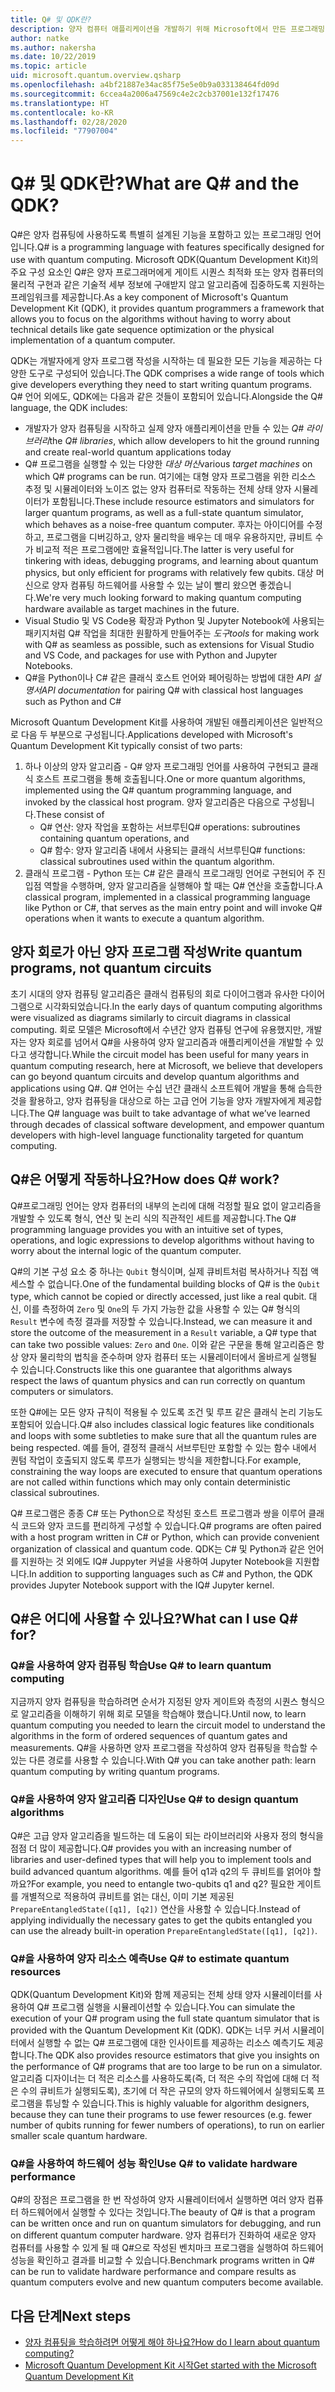 ```yaml
---
title: Q# 및 QDK란?
description: 양자 컴퓨터 애플리케이션을 개발하기 위해 Microsoft에서 만든 프로그래밍 언어인 Q#과 Microsoft Quantum Development Kit의 주요 구성 요소에 대해 알아봅니다.
author: natke
ms.author: nakersha
ms.date: 10/22/2019
ms.topic: article
uid: microsoft.quantum.overview.qsharp
ms.openlocfilehash: a4bf21887e34ac85f75e5e0b9a033138464fd09d
ms.sourcegitcommit: 6ccea4a2006a47569c4e2c2cb37001e132f17476
ms.translationtype: HT
ms.contentlocale: ko-KR
ms.lasthandoff: 02/28/2020
ms.locfileid: "77907004"
---
```

# <a name="what-are-q-and-the-qdk"></a><span data-ttu-id="2b2c4-103">Q# 및 QDK란?</span><span class="sxs-lookup"><span data-stu-id="2b2c4-103">What are Q# and the QDK?</span></span>

<span data-ttu-id="2b2c4-104">Q#은 양자 컴퓨팅에 사용하도록 특별히 설계된 기능을 포함하고 있는 프로그래밍 언어입니다.</span><span class="sxs-lookup"><span data-stu-id="2b2c4-104">Q# is a programming language with features specifically designed for use with quantum computing.</span></span>
<span data-ttu-id="2b2c4-105">Microsoft QDK(Quantum Development Kit)의 주요 구성 요소인 Q#은 양자 프로그래머에게 게이트 시퀀스 최적화 또는 양자 컴퓨터의 물리적 구현과 같은 기술적 세부 정보에 구애받지 않고 알고리즘에 집중하도록 지원하는 프레임워크를 제공합니다.</span><span class="sxs-lookup"><span data-stu-id="2b2c4-105">As a key component of Microsoft's Quantum Development Kit (QDK), it provides quantum programmers a framework that allows you to focus on the algorithms without having to worry about technical details like gate sequence optimization or the physical implementation of a quantum computer.</span></span>

<span data-ttu-id="2b2c4-106">QDK는 개발자에게 양자 프로그램 작성을 시작하는 데 필요한 모든 기능을 제공하는 다양한 도구로 구성되어 있습니다.</span><span class="sxs-lookup"><span data-stu-id="2b2c4-106">The QDK comprises a wide range of tools which give developers everything they need to start writing quantum programs.</span></span>
<span data-ttu-id="2b2c4-107">Q# 언어 외에도, QDK에는 다음과 같은 것들이 포함되어 있습니다.</span><span class="sxs-lookup"><span data-stu-id="2b2c4-107">Alongside the Q# language, the QDK includes:</span></span>
* <span data-ttu-id="2b2c4-108">개발자가 양자 컴퓨팅을 시작하고 실제 양자 애플리케이션을 만들 수 있는 *Q# 라이브러리*</span><span class="sxs-lookup"><span data-stu-id="2b2c4-108">the *Q# libraries*, which allow developers to hit the ground running and create real-world quantum applications today</span></span>
* <span data-ttu-id="2b2c4-109">Q# 프로그램을 실행할 수 있는 다양한 *대상 머신*</span><span class="sxs-lookup"><span data-stu-id="2b2c4-109">various *target machines* on which Q# programs can be run.</span></span> <span data-ttu-id="2b2c4-110">여기에는 대형 양자 프로그램을 위한 리소스 추정 및 시뮬레이터와 노이즈 없는 양자 컴퓨터로 작동하는 전체 상태 양자 시뮬레이터가 포함됩니다.</span><span class="sxs-lookup"><span data-stu-id="2b2c4-110">These include resource estimators and simulators for larger quantum programs, as well as a full-state quantum simulator, which behaves as a noise-free quantum computer.</span></span> <span data-ttu-id="2b2c4-111">후자는 아이디어를 수정하고, 프로그램을 디버깅하고, 양자 물리학을 배우는 데 매우 유용하지만, 큐비트 수가 비교적 적은 프로그램에만 효율적입니다.</span><span class="sxs-lookup"><span data-stu-id="2b2c4-111">The latter is very useful for tinkering with ideas, debugging programs, and learning about quantum physics, but only efficient for programs with relatively few qubits.</span></span> <span data-ttu-id="2b2c4-112">대상 머신으로 양자 컴퓨팅 하드웨어를 사용할 수 있는 날이 빨리 왔으면 좋겠습니다.</span><span class="sxs-lookup"><span data-stu-id="2b2c4-112">We're very much looking forward to making quantum computing hardware available as target machines in the future.</span></span>
* <span data-ttu-id="2b2c4-113">Visual Studio 및 VS Code용 확장과 Python 및 Jupyter Notebook에 사용되는 패키지처럼 Q# 작업을 최대한 원활하게 만들어주는 *도구*</span><span class="sxs-lookup"><span data-stu-id="2b2c4-113">*tools* for making work with Q# as seamless as possible, such as extensions for Visual Studio and VS Code, and packages for use with Python and Jupyter Notebooks.</span></span>
* <span data-ttu-id="2b2c4-114">Q#을 Python이나 C# 같은 클래식 호스트 언어와 페어링하는 방법에 대한 *API 설명서*</span><span class="sxs-lookup"><span data-stu-id="2b2c4-114">*API documentation* for pairing Q# with classical host languages such as Python and C#</span></span>

<span data-ttu-id="2b2c4-115">Microsoft Quantum Development Kit를 사용하여 개발된 애플리케이션은 일반적으로 다음 두 부분으로 구성됩니다.</span><span class="sxs-lookup"><span data-stu-id="2b2c4-115">Applications developed with Microsoft's Quantum Development Kit typically consist of two parts:</span></span>
1. <span data-ttu-id="2b2c4-116">하나 이상의 양자 알고리즘 - Q# 양자 프로그래밍 언어를 사용하여 구현되고 클래식 호스트 프로그램을 통해 호출됩니다.</span><span class="sxs-lookup"><span data-stu-id="2b2c4-116">One or more quantum algorithms, implemented using the Q# quantum programming language, and invoked by the classical host program.</span></span> <span data-ttu-id="2b2c4-117">양자 알고리즘은 다음으로 구성됩니다.</span><span class="sxs-lookup"><span data-stu-id="2b2c4-117">These consist of</span></span> 
    - <span data-ttu-id="2b2c4-118">Q# 연산: 양자 작업을 포함하는 서브루틴</span><span class="sxs-lookup"><span data-stu-id="2b2c4-118">Q# operations: subroutines containing quantum operations, and</span></span> 
    - <span data-ttu-id="2b2c4-119">Q# 함수: 양자 알고리즘 내에서 사용되는 클래식 서브루틴</span><span class="sxs-lookup"><span data-stu-id="2b2c4-119">Q# functions: classical subroutines used within the quantum algorithm.</span></span>
2. <span data-ttu-id="2b2c4-120">클래식 프로그램 - Python 또는 C# 같은 클래식 프로그래밍 언어로 구현되어 주 진입점 역할을 수행하며, 양자 알고리즘을 실행해야 할 때는 Q# 연산을 호출합니다.</span><span class="sxs-lookup"><span data-stu-id="2b2c4-120">A classical program, implemented in a classical programming language like Python or C#, that serves as the main entry point and will invoke Q# operations when it wants to execute a quantum algorithm.</span></span>

## <a name="write-quantum-programs-not-quantum-circuits"></a><span data-ttu-id="2b2c4-121">양자 회로가 아닌 양자 프로그램 작성</span><span class="sxs-lookup"><span data-stu-id="2b2c4-121">Write quantum programs, not quantum circuits</span></span>

<span data-ttu-id="2b2c4-122">초기 시대의 양자 컴퓨팅 알고리즘은 클래식 컴퓨팅의 회로 다이어그램과 유사한 다이어그램으로 시각화되었습니다.</span><span class="sxs-lookup"><span data-stu-id="2b2c4-122">In the early days of quantum computing algorithms were visualized as diagrams similarly to circuit diagrams in classical computing.</span></span>
<span data-ttu-id="2b2c4-123">회로 모델은 Microsoft에서 수년간 양자 컴퓨팅 연구에 유용했지만, 개발자는 양자 회로를 넘어서 Q#을 사용하여 양자 알고리즘과 애플리케이션을 개발할 수 있다고 생각합니다.</span><span class="sxs-lookup"><span data-stu-id="2b2c4-123">While the circuit model has been useful for many years in quantum computing research, here at Microsoft, we believe that developers can go beyond quantum circuits and develop quantum algorithms and applications using Q#.</span></span>
<span data-ttu-id="2b2c4-124">Q# 언어는 수십 년간 클래식 소프트웨어 개발을 통해 습득한 것을 활용하고, 양자 컴퓨팅을 대상으로 하는 고급 언어 기능을 양자 개발자에게 제공합니다.</span><span class="sxs-lookup"><span data-stu-id="2b2c4-124">The Q# language was built to take advantage of what we’ve learned through decades of classical software development, and empower quantum developers with high-level language functionality targeted for quantum computing.</span></span>

## <a name="how-does-q-work"></a><span data-ttu-id="2b2c4-125">Q#은 어떻게 작동하나요?</span><span class="sxs-lookup"><span data-stu-id="2b2c4-125">How does Q# work?</span></span>

<span data-ttu-id="2b2c4-126">Q#프로그래밍 언어는 양자 컴퓨터의 내부의 논리에 대해 걱정할 필요 없이 알고리즘을 개발할 수 있도록 형식, 연산 및 논리 식의 직관적인 세트를 제공합니다.</span><span class="sxs-lookup"><span data-stu-id="2b2c4-126">The Q# programming language provides you with an intuitive set of types, operations, and logic expressions to develop algorithms without having to worry about the internal logic of the quantum computer.</span></span>

<span data-ttu-id="2b2c4-127">Q#의 기본 구성 요소 중 하나는 `Qubit` 형식이며, 실제 큐비트처럼 복사하거나 직접 액세스할 수 없습니다.</span><span class="sxs-lookup"><span data-stu-id="2b2c4-127">One of the fundamental building blocks of Q# is the `Qubit` type, which cannot be copied or directly accessed, just like a real qubit.</span></span>
<span data-ttu-id="2b2c4-128">대신, 이를 측정하여 `Zero` 및 `One`의 두 가지 가능한 값을 사용할 수 있는 Q# 형식의 `Result` 변수에 측정 결과를 저장할 수 있습니다.</span><span class="sxs-lookup"><span data-stu-id="2b2c4-128">Instead, we can measure it and store the outcome of the measurement in a `Result` variable, a Q# type that can take two possible values: `Zero` and `One`.</span></span>
<span data-ttu-id="2b2c4-129">이와 같은 구문을 통해 알고리즘은 항상 양자 물리학의 법칙을 준수하며 양자 컴퓨터 또는 시뮬레이터에서 올바르게 실행될 수 있습니다.</span><span class="sxs-lookup"><span data-stu-id="2b2c4-129">Constructs like this one guarantee that algorithms always respect the laws of quantum physics and can run correctly on quantum computers or simulators.</span></span>

<span data-ttu-id="2b2c4-130">또한 Q#에는 모든 양자 규칙이 적용될 수 있도록 조건 및 루프 같은 클래식 논리 기능도 포함되어 있습니다.</span><span class="sxs-lookup"><span data-stu-id="2b2c4-130">Q# also includes classical logic features like conditionals and loops with some subtleties to make sure that all the quantum rules are being respected.</span></span>
<span data-ttu-id="2b2c4-131">예를 들어, 결정적 클래식 서브루틴만 포함할 수 있는 함수 내에서 퀀텀 작업이 호출되지 않도록 루프가 실행되는 방식을 제한합니다.</span><span class="sxs-lookup"><span data-stu-id="2b2c4-131">For example, constraining the way loops are executed to ensure that quantum operations are not called within functions which may only contain deterministic classical subroutines.</span></span>

<span data-ttu-id="2b2c4-132">Q# 프로그램은 종종 C# 또는 Python으로 작성된 호스트 프로그램과 쌍을 이루어 클래식 코드와 양자 코드를 편리하게 구성할 수 있습니다.</span><span class="sxs-lookup"><span data-stu-id="2b2c4-132">Q# programs are often paired with a host program written in C# or Python, which can provide convenient organization of classical and quantum code.</span></span>
<span data-ttu-id="2b2c4-133">QDK는 C# 및 Python과 같은 언어를 지원하는 것 외에도 IQ# Juppyter 커널을 사용하여 Jupyter Notebook을 지원합니다.</span><span class="sxs-lookup"><span data-stu-id="2b2c4-133">In addition to supporting languages such as C# and Python, the QDK provides Jupyter Notebook support with the IQ# Jupyter kernel.</span></span>

## <a name="what-can-i-use-q-for"></a><span data-ttu-id="2b2c4-134">Q#은 어디에 사용할 수 있나요?</span><span class="sxs-lookup"><span data-stu-id="2b2c4-134">What can I use Q# for?</span></span>

### <a name="use-q-to-learn-quantum-computing"></a><span data-ttu-id="2b2c4-135">Q#을 사용하여 양자 컴퓨팅 학습</span><span class="sxs-lookup"><span data-stu-id="2b2c4-135">Use Q# to learn quantum computing</span></span>

<span data-ttu-id="2b2c4-136">지금까지 양자 컴퓨팅을 학습하려면 순서가 지정된 양자 게이트와 측정의 시퀀스 형식으로 알고리즘을 이해하기 위해 회로 모델을 학습해야 했습니다.</span><span class="sxs-lookup"><span data-stu-id="2b2c4-136">Until now, to learn quantum computing you needed to learn the circuit model to understand the algorithms in the form of ordered sequences of quantum gates and measurements.</span></span> <span data-ttu-id="2b2c4-137">Q#을 사용하면 양자 프로그램을 작성하여 양자 컴퓨팅을 학습할 수 있는 다른 경로를 사용할 수 있습니다.</span><span class="sxs-lookup"><span data-stu-id="2b2c4-137">With Q# you can take another path: learn quantum computing by writing quantum programs.</span></span>

### <a name="use-q-to-design-quantum-algorithms"></a><span data-ttu-id="2b2c4-138">Q#을 사용하여 양자 알고리즘 디자인</span><span class="sxs-lookup"><span data-stu-id="2b2c4-138">Use Q# to design quantum algorithms</span></span>

<span data-ttu-id="2b2c4-139">Q#은 고급 양자 알고리즘을 빌드하는 데 도움이 되는 라이브러리와 사용자 정의 형식을 점점 더 많이 제공합니다.</span><span class="sxs-lookup"><span data-stu-id="2b2c4-139">Q# provides you with an increasing number of libraries and user-defined types that will help you to implement tools and build advanced quantum algorithms.</span></span> <span data-ttu-id="2b2c4-140">예를 들어 q1과 q2의 두 큐비트를 얽어야 할까요?</span><span class="sxs-lookup"><span data-stu-id="2b2c4-140">For example, you need to entangle two-qubits q1 and q2?</span></span> <span data-ttu-id="2b2c4-141">필요한 게이트를 개별적으로 적용하여 큐비트를 얽는 대신, 이미 기본 제공된 `PrepareEntangledState([q1], [q2])` 연산을 사용할 수 있습니다.</span><span class="sxs-lookup"><span data-stu-id="2b2c4-141">Instead of applying individually the necessary gates to get the qubits entangled you can use the already built-in operation `PrepareEntangledState([q1], [q2])`.</span></span>

### <a name="use-q-to-estimate-quantum-resources"></a><span data-ttu-id="2b2c4-142">Q#을 사용하여 양자 리소스 예측</span><span class="sxs-lookup"><span data-stu-id="2b2c4-142">Use Q# to estimate quantum resources</span></span>

<span data-ttu-id="2b2c4-143">QDK(Quantum Development Kit)와 함께 제공되는 전체 상태 양자 시뮬레이터를 사용하여 Q# 프로그램 실행을 시뮬레이션할 수 있습니다.</span><span class="sxs-lookup"><span data-stu-id="2b2c4-143">You can simulate the execution of your Q# program using the full state quantum simulator that is provided with the Quantum Development Kit (QDK).</span></span>  <span data-ttu-id="2b2c4-144">QDK는 너무 커서 시뮬레이터에서 실행할 수 없는 Q# 프로그램에 대한 인사이트를 제공하는 리소스 예측기도 제공합니다.</span><span class="sxs-lookup"><span data-stu-id="2b2c4-144">The QDK also provides resource estimators that give you insights on the performance of Q# programs that are too large to be run on a simulator.</span></span>  <span data-ttu-id="2b2c4-145">알고리즘 디자이너는 더 적은 리소스를 사용하도록(즉, 더 적은 수의 작업에 대해 더 적은 수의 큐비트가 실행되도록), 초기에 더 작은 규모의 양자 하드웨어에서 실행되도록 프로그램을 튜닝할 수 있습니다.</span><span class="sxs-lookup"><span data-stu-id="2b2c4-145">This is highly valuable for algorithm designers, because they can tune their programs to use fewer resources (e.g. fewer number of qubits running for fewer numbers of operations), to run on earlier smaller scale quantum hardware.</span></span>

### <a name="use-q-to-validate-hardware-performance"></a><span data-ttu-id="2b2c4-146">Q#을 사용하여 하드웨어 성능 확인</span><span class="sxs-lookup"><span data-stu-id="2b2c4-146">Use Q# to validate hardware performance</span></span>

<span data-ttu-id="2b2c4-147">Q#의 장점은 프로그램을 한 번 작성하여 양자 시뮬레이터에서 실행하면 여러 양자 컴퓨터 하드웨어에서 실행할 수 있다는 것입니다.</span><span class="sxs-lookup"><span data-stu-id="2b2c4-147">The beauty of Q# is that a program can be written once and run on quantum simulators for debugging, and run on different quantum computer hardware.</span></span>  <span data-ttu-id="2b2c4-148">양자 컴퓨터가 진화하여 새로운 양자 컴퓨터를 사용할 수 있게 될 때 Q#으로 작성된 벤치마크 프로그램을 실행하여 하드웨어 성능을 확인하고 결과를 비교할 수 있습니다.</span><span class="sxs-lookup"><span data-stu-id="2b2c4-148">Benchmark programs written in Q# can be run to validate hardware performance and compare results as quantum computers evolve and new quantum computers become available.</span></span>  

## <a name="next-steps"></a><span data-ttu-id="2b2c4-149">다음 단계</span><span class="sxs-lookup"><span data-stu-id="2b2c4-149">Next steps</span></span>

* [<span data-ttu-id="2b2c4-150">양자 컴퓨팅을 학습하려면 어떻게 해야 하나요?</span><span class="sxs-lookup"><span data-stu-id="2b2c4-150">How do I learn about quantum computing?</span></span>](xref:microsoft.quantum.overview.learn)
* [<span data-ttu-id="2b2c4-151">Microsoft Quantum Development Kit 시작</span><span class="sxs-lookup"><span data-stu-id="2b2c4-151">Get started with the Microsoft Quantum Development Kit</span></span>](xref:microsoft.quantum.welcome)
